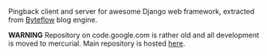 Pingback client and server for awesome Django web framework, extracted from [Byteflow](http://byteflow.su/) blog engine.

**WARNING** Repository on code.google.com is rather old and all development is moved to mercurial. Main repository is hosted [here](http://hg.piranha.org.ua/django-pingback/).